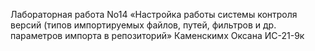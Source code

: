 
Лабораторная работа No14 «Настройка работы системы контроля версий (типов импортируемых файлов, путей, фильтров и др. параметров импорта в репозиторий»
Каменскимх Оксана ИС-21-9к
